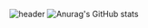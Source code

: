 ![header](https://capsule-render.vercel.app/api?type=waving&color=00bfff&height=300&section=header&text=zune2222&fontSize=90)
![Anurag's GitHub stats](https://github-readme-stats.vercel.app/api?username=zune2222&show_icons=true&theme=radical)

